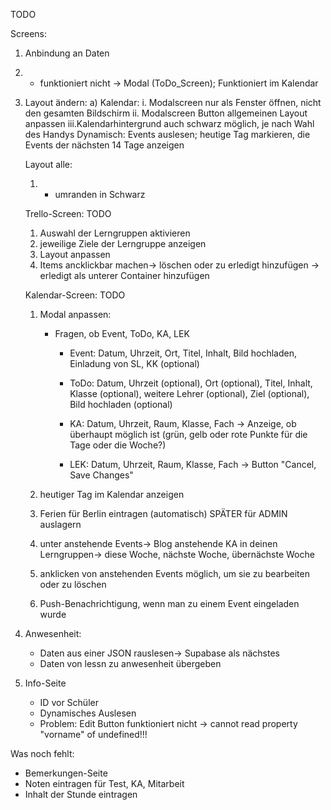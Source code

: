 TODO

Screens:

1. Anbindung an Daten
2. - funktioniert nicht -> Modal (ToDo_Screen); Funktioniert im Kalendar
3. Layout ändern:
   a) Kalendar:
   i. Modalscreen nur als Fenster öffnen, nicht den gesamten Bildschirm
   ii. Modalscreen Button allgemeinen Layout anpassen
   iii.Kalendarhintergrund auch schwarz möglich, je nach Wahl des Handys
   Dynamisch: Events auslesen; heutige Tag markieren, die Events der nächsten 14 Tage anzeigen

   Layout alle:

   1. - umranden in Schwarz

   Trello-Screen: TODO

   1. Auswahl der Lerngruppen aktivieren
   2. jeweilige Ziele der Lerngruppe anzeigen
   3. Layout anpassen
   4. Items ancklickbar machen-> löschen oder zu erledigt hinzufügen -> erledigt als unterer Container hinzufügen

   Kalendar-Screen: TODO

   1. Modal anpassen:

      - Fragen, ob Event, ToDo, KA, LEK

        - Event: Datum, Uhrzeit, Ort, Titel, Inhalt, Bild hochladen, Einladung von SL, KK (optional)
        - ToDo: Datum, Uhrzeit (optional), Ort (optional), Titel, Inhalt, Klasse (optional), weitere Lehrer (optional), Ziel (optional), Bild hochladen (optional)

        - KA: Datum, Uhrzeit, Raum, Klasse, Fach -> Anzeige, ob überhaupt möglich ist (grün, gelb oder rote Punkte für die Tage oder die Woche?)
        - LEK: Datum, Uhrzeit, Raum, Klasse, Fach
          -> Button "Cancel, Save Changes"

   2. heutiger Tag im Kalendar anzeigen
   3. Ferien für Berlin eintragen (automatisch) SPÄTER für ADMIN auslagern
   4. unter anstehende Events-> Blog anstehende KA in deinen Lerngruppen-> diese Woche, nächste Woche, übernächste Woche
   5. anklicken von anstehenden Events möglich, um sie zu bearbeiten oder zu löschen
   6. Push-Benachrichtigung, wenn man zu einem Event eingeladen wurde

4. Anwesenheit:

   - Daten aus einer JSON rauslesen-> Supabase als nächstes
   - Daten von lessn zu anwesenheit übergeben

5. Info-Seite
   - ID vor Schüler
   - Dynamisches Auslesen
   - Problem: Edit Button funktioniert nicht -> cannot read property "vorname" of undefined!!!

Was noch fehlt:

- Bemerkungen-Seite
- Noten eintragen für Test, KA, Mitarbeit
- Inhalt der Stunde eintragen
